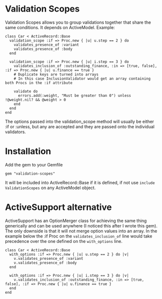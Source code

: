# Validation Scopes

Validation Scopes allows you to group validations together that share the same conditions. It depends on ActiveModel. Example:

    class Car < ActiveRecord::Base
      validation_scope :if => Proc.new { |u| u.step == 2 } do
        validates_presence_of :variant
        validates_presence_of :body
      end
      
      validation_scope :if => Proc.new { |u| i.step == 3 } do
        validates_inclusion_of :outstanding_finance, :in => [true, false], :if => Proc.new { |u| u.finance == true }
        # Duplicate keys are turned into arrays
        # In this case InclusionValidator would get an array containing both Procs in the :if attribute
        
        validate do
          errors.add(:weight, "Must be greater than 0") unless !@weight.nil? && @weight > 0
        end
      end
    end

The options passed into the validation_scope method will usually be either :if or :unless, but any are accepted and they are passed onto the individual validators.
    
# Installation

Add the gem to your Gemfile

    gem "validation-scopes"

It will be included into ActiveRecord::Base if it is defined, if not use `include ValidationScopes` on any ActiveModel object.

# ActiveSupport alternative

ActiveSupport has an OptionMerger class for achieving the same thing generically and can be used anywhere (I noticed this after I wrote this gem). The only downside is that it will not merge option values into an array. In the example below the :if Proc on the `validates_inclusion_of` line would take precedence over the one defined on the `with_options` line.

    class Car < ActiveRecord::Base
      with_options :if => Proc.new { |u| u.step == 2 } do |v|
        v.validates_presence_of :variant
        v.validates_presence_of :body
      end
      
      with_options :if => Proc.new { |u| i.step == 3 } do |v|
        v.validates_inclusion_of :outstanding_finance, :in => [true, false], :if => Proc.new { |u| u.finance == true }
      end
    end